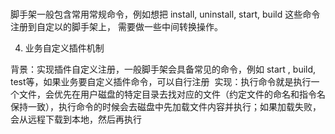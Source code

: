 # 

脚手架一般包含常用常规命令，例如想把 install, uninstall, start, build 这些命令注册到自定以的脚手架上，
需要做一些中间转换操作。

4. 业务自定义插件机制

背景：实现插件自定义注册，一般脚手架会具备常见的命令，例如 start , build, test等，如果业务要自定义插件命令，可以自行注册 
实现：执行命令就是执行一个文件，会优先在用户磁盘的特定目录去找对应的文件（约定文件的命名和指令名保持一致），执行命令的时候会去磁盘中先加载文件内容并执行；如果加载失败，会从远程下载到本地，然后再执行